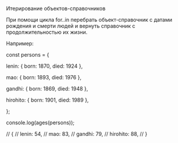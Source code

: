 
Итерирование объектов-справочников

При помощи цикла for..in перебрать объект-справочник с датами рождения и смерти людей и вернуть справочник с продолжительностью их жизни. 

Например:

const persons = {

  lenin: { born: 1870, died: 1924 },
  
  mao: { born: 1893, died: 1976 },
  
  gandhi: { born: 1869, died: 1948 },
  
  hirohito: { born: 1901, died: 1989 },
  
};

console.log(ages(persons));

// {
//   lenin: 54,
//   mao: 83,
//   gandhi: 79,
//   hirohito: 88,
// }
